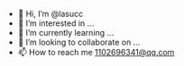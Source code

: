 - 👋 Hi, I’m @lasucc
- 👀 I’m interested in ...
- 🌱 I’m currently learning ...
- 💞️ I’m looking to collaborate on ...
- 📫 How to reach me 1102696341@qq.com

<!---
lasucc/lasucc is a ✨ special ✨ repository because its `README.md` (this file) appears on your GitHub profile.
You can click the Preview link to take a look at your changes.
--->
